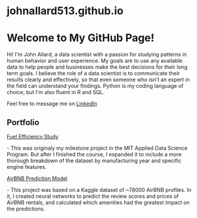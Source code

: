 # johnallard513.github.io


<html lang="en">
<head>
    <meta charset="UTF-8">
    <title></title>
</head>
<body>
    <h1>Welcome to My GitHub Page!</h1>
    <p>Hi! I'm John Allard, a data scientist with a passion for studying patterns in human behavior and user experience. My goals are to use any available data to help people and businesses make the best decisions for their long term goals. I believe the role of a data scientist is to communicate their results clearly and effectively, so that even someone who isn't an expert in the field can understand your findings. Python is my coding language of choice, but I'm also fluent in R and SQL. </p>

<p>Feel free to message me on <a href="https://www.linkedin.com/in/john-allard-26a62824b/" target="_blank" rel="noopener noreferrer">LinkedIn</a><p>

## Portfolio

[Fuel Efficiency Study](https://github.com/johnallard513/Fuel_Efficiency)<p> - This was originaly my milestone project in the MIT Applied Data Science Program. But after I finished the course, I expanded it to include a more thorough breakdown of the dataset by manufacturing year and specific engine features.</p>


[AirBNB Prediction Model](https://github.com/johnallard513/AirBNBAnalysis)<p> - This project was based on a Kaggle dataset of ~78000 AirBNB profiles. In it, I created neural networks to predict the review scores and prices of AirBNB rentals, and calculated which amenities had the greatest impact on the predictions.<p>


</body>
</html>
